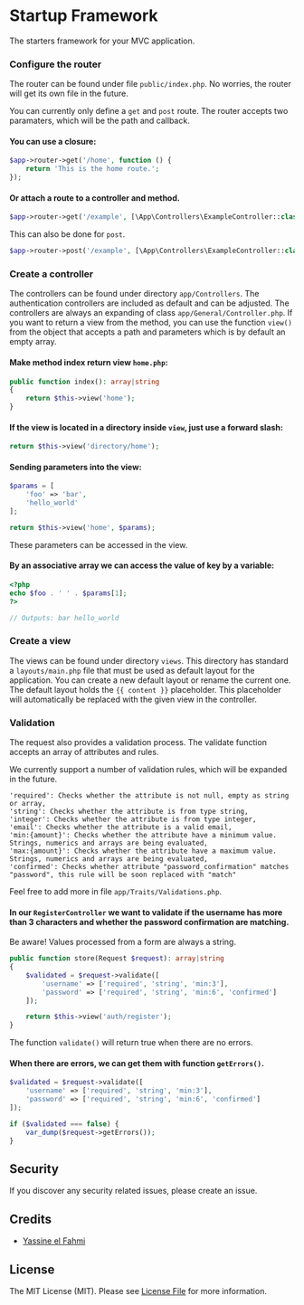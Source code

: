 # Startup Framework
The starters framework for your MVC application.

### Configure the router

The router can be found under file `public/index.php`. No worries, the router will get its own file in the future.

You can currently only define a `get` and `post` route. The router accepts two paramaters, which will be the path and callback.
#### You can use a closure:
```php
$app->router->get('/home', function () {
    return 'This is the home route.';
});
```

#### Or attach a route to a controller and method.
```php
$app->router->get('/example', [\App\Controllers\ExampleController::class, 'index']);
```
This can also be done for `post`.
```php
$app->router->post('/example', [\App\Controllers\ExampleController::class, 'store']);
```

### Create a controller
The controllers can be found under directory `app/Controllers`. The authentication controllers are included as default 
and can be adjusted. The controllers are always an expanding of class `app/General/Controller.php`.
If you want to return a view from the method, you can use the function `view()` from the object that accepts a path and parameters 
which is by default an empty array.

#### Make method index return view `home.php`:
```php
public function index(): array|string
{
    return $this->view('home');
}
```
#### If the view is located in a directory inside `view`, just use a forward slash:
```php
return $this->view('directory/home');
```
#### Sending parameters into the view:
```php
$params = [
    'foo' => 'bar',
    'hello_world'
];

return $this->view('home', $params);
```
These parameters can be accessed in the view.
#### By an associative array we can access the value of key by a variable:
```php
<?php
echo $foo . ' ' . $params[1];
?>

// Outputs: bar hello_world
```

### Create a view
The views can be found under directory `views`. This directory has standard a `layouts/main.php` file that must be used as default layout for the application.
You can create a new default layout or rename the current one. The default layout holds the `{{ content }}` placeholder. 
This placeholder will automatically be replaced with the given view in the controller.

### Validation
The request also provides a validation process. The validate function accepts an array of attributes and rules. 

We currently support a number of validation rules, which will be expanded in the future. 

```
'required': Checks whether the attribute is not null, empty as string or array, 
'string': Checks whether the attribute is from type string,
'integer': Checks whether the attribute is from type integer,
'email': Checks whether the attribute is a valid email, 
'min:{amount}': Checks whether the attribute have a minimum value. Strings, numerics and arrays are being evaluated,
'max:{amount}': Checks whether the attribute have a maximum value. Strings, numerics and arrays are being evaluated, 
'confirmed': Checks whether attribute "password_confirmation" matches "password", this rule will be soon replaced with "match"
```

Feel free to add more in file `app/Traits/Validations.php`.

#### In our `RegisterController` we want to validate if the username has more than 3 characters and whether the password confirmation are matching.
Be aware! Values processed from a form are always a string.
```php
public function store(Request $request): array|string
{
    $validated = $request->validate([
        'username' => ['required', 'string', 'min:3'],
        'password' => ['required', 'string', 'min:6', 'confirmed']
    ]);

    return $this->view('auth/register');
}
```
The function `validate()` will return true when there are no errors.

#### When there are errors, we can get them with function `getErrors()`.
```php
$validated = $request->validate([
    'username' => ['required', 'string', 'min:3'],
    'password' => ['required', 'string', 'min:6', 'confirmed']
]);

if ($validated === false) {
    var_dump($request->getErrors());
}
```

## Security

If you discover any security related issues, please create an issue.
## Credits

- [Yassine el Fahmi](https://github.com/yassinefahmi)

## License

The MIT License (MIT). Please see [License File](LICENSE) for more information.

